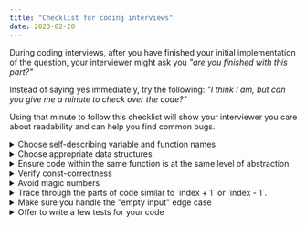 ```yaml
---
title: "Checklist for coding interviews"
date: 2023-02-28
---
```

During coding interviews, after you have finished your initial implementation of the question, your interviewer might ask you _"are you finished with this part?"_

Instead of saying yes immediately, try the following:
_"I think I am, but can you give me a minute to check over the code?"_

Using that minute to follow this checklist will show your interviewer you care about readability and can help you find common bugs.

<details>
  <summary> Choose self-describing variable and function names </summary>

For variable names, string together 2-4 words to describe the data. For example, `activeUsers` or `indexOfMaxHeight`. I like to use variables similar to `numFoo` or `isBar` for variables representing counts and booleans, respectively. For functions, use the "verb + noun" pattern. For example, `getThing()` or `isBar()`.

Generally, avoid single-character names like `x`, unless you use `i` as a loop index for a small (2-5 line) singly-nested loop.

</details>

</details>
<details>
  <summary> Choose appropriate data structures  </summary>

Every data structure has a prototypical element access style, query to run against the data, or both. Here is a non-exhaustive list.

| Data structure | Traversal pattern                              | Query                                       |
| -------------- | ---------------------------------------------- | ------------------------------------------- |
| Queue          | Accessing the single least recently added item | -                                           |
| Stack          | Accessing the single most recently added item  | -                                           |
| Vector         | Accessing arbitrary elements by index          | -                                           |
| Heap           | -                                              | What is the smallest element contained?     |
| Map            | Access all key-value pairs in arbitrary order  | What is the value associated with this key? |
| Set            | Accessing all elements in an arbitrary order   | Is this item in the data?                   |

If you are accessing data from one of these data structures in a way other than the way listed in the table, you likely have chosen the wrong data structure. For example, if you only access the back of a vector and never access an element by its index, consider using a stack instead.

Similarly, if you find yourself running a query like "is this item in the data" on a heap, consider using a set instead since membership tests are its raison-detre.

</details>
<details>
  <summary> Ensure code within the same function is at the same level of abstraction. </summary>

Consider this code:

```c++
bool hasOverdueBooks(ID userId) {
    set<Loan> usersLoans = getLoansForUser(userId);
    for (const auto& loan : usersLoans) {
        string dueYear = atoi(loan.dueDate.substr(0, 4));
        string dueMonth = atoi(loan.dueDate.substr(5));
        if (dueYear < currentYear())
            return false;
        if (dueYear == currentYear() && dueMonth < currentMont())
            return false;
    }
    return true;
}
```

This code is hard for your interviewer to follow because it uses three distinct levels of abstraction in the same function. The first line speaks in the langauge of business objects - `user` and `loan` objects. The first two lines of the for-loop speak the language of string manipulation. The last four lines of the loop speak the language of date comparisons.

Split this into three helper functions to match the three levels of abstraction.

```c++
pair<int, int> parseYearAndMonth(const string& s) {
    // Code in this function uses "string" abstractions
    int year = s.substr(0, 4);
    int month = s.substr(5);
    return {year, month};
}

bool loanIsOverdue(const Loan &loan) {
    // Code in this function uses "date" abstractions
    pair<int, int> dueYearAndMonth = parseYearAndMonth(loan.dueDate);
    return dueYearAndMonth < make_pair(currentYear(), currentMonth());
}

bool hasOverdueBooks(ID userId) {
    // Code in this function uses "library" abstractions
    set<Loan> usersLoans = getLoansForUser(userId);
    return any_of(usersLoans.begin(), usersLoans.end(), loanIsOverdue);
}
```

Our new code is the same length as the old code, but can be more easily read.

</details>
<details>
  <summary> Verify const-correctness </summary>

If you can add `const` in front of variables or parameters, do so.

</details>
<details>
  <summary> Avoid magic numbers </summary>

Replace these with well-named constant variables.

</details>
<details>
  <summary> Trace through the parts of code similar to `index + 1` or `index - 1`. </summary>

This is a typical pattern when accessing the previous or next element in a collection, but it is error-prone.

</details>
<details>
  <summary> Make sure you handle the "empty input" edge case </summary>
</details>

<details>
  <summary> Offer to write a few tests for your code </summary>

If you've checked the previous seven steps items and are ready to move on, try:
_"Should I write some tests for this function?"_

Your interviewer would probably have asked you to write a test anyways and will appreciate your taking the initiative. Remember the acronym __ZOMBIE__ (zero, one, many, etc) when writing a comprehensive set of tests. You can learn more about that [here](https://hackernoon.com/zombie-testing-one-behavior-at-a-time-9s2m3zjo#:~:text=Pick%20Zombie%20representant,Scenarios%2C%20Simple%20Solutions).

Some firms don't let you write tests. If you are interviewing at such a place, offer to instead trace through your code for a small input.
</details>
